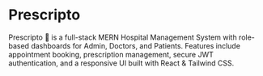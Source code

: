 # Prescripto
Prescripto 🏥 is a full-stack MERN Hospital Management System with role-based dashboards for Admin, Doctors, and Patients. Features include appointment booking, prescription management, secure JWT authentication, and a responsive UI built with React &amp; Tailwind CSS.
